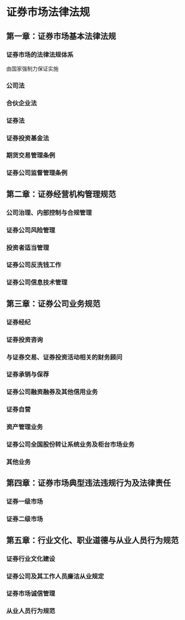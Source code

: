 # 证券市场法律法规

## 第一章：证券市场基本法律法规

### 证券市场的法律法规体系

由国家强制力保证实施

### 公司法

### 合伙企业法

### 证券法

### 证券投资基金法

### 期货交易管理条例

### 证券公司监督管理条例



## 第二章：证券经营机构管理规范

### 公司治理、内部控制与合规管理

### 证券公司风险管理

### 投资者适当管理

### 证券公司反洗钱工作

### 证券公司信息技术管理



## 第三章：证券公司业务规范

### 证券经纪

### 证券投资咨询

### 与证券交易、证券投资活动相关的财务顾问

### 证券承销与保荐

### 证券公司融资融券及其他信用业务

### 证券自营

### 资产管理业务

### 证券公司全国股份转让系统业务及柜台市场业务

### 其他业务



## 第四章：证券市场典型违法违规行为及法律责任

### 证券一级市场

### 证券二级市场



## 第五章：行业文化、职业道德与从业人员行为规范

### 证券行业文化建设

### 证券公司及其工作人员廉洁从业规定

### 证券市场诚信管理

### 从业人员行为规范

